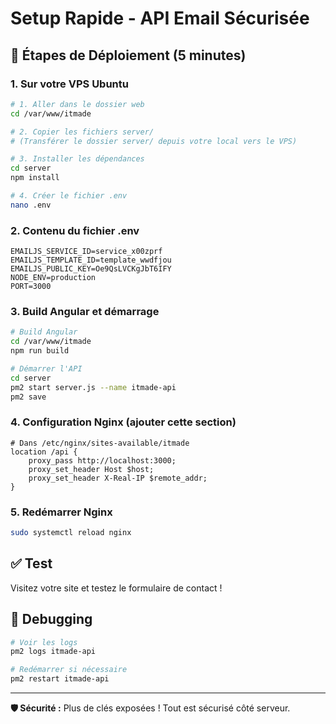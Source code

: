 # Setup Rapide - API Email Sécurisée

## 🚀 Étapes de Déploiement (5 minutes)

### 1. Sur votre VPS Ubuntu
```bash
# 1. Aller dans le dossier web
cd /var/www/itmade

# 2. Copier les fichiers server/
# (Transférer le dossier server/ depuis votre local vers le VPS)

# 3. Installer les dépendances
cd server
npm install

# 4. Créer le fichier .env
nano .env
```

### 2. Contenu du fichier .env
```env
EMAILJS_SERVICE_ID=service_x00zprf
EMAILJS_TEMPLATE_ID=template_wwdfjou
EMAILJS_PUBLIC_KEY=Oe9QsLVCKgJbT6IFY
NODE_ENV=production
PORT=3000
```

### 3. Build Angular et démarrage
```bash
# Build Angular
cd /var/www/itmade
npm run build

# Démarrer l'API
cd server
pm2 start server.js --name itmade-api
pm2 save
```

### 4. Configuration Nginx (ajouter cette section)
```nginx
# Dans /etc/nginx/sites-available/itmade
location /api {
    proxy_pass http://localhost:3000;
    proxy_set_header Host $host;
    proxy_set_header X-Real-IP $remote_addr;
}
```

### 5. Redémarrer Nginx
```bash
sudo systemctl reload nginx
```

## ✅ Test
Visitez votre site et testez le formulaire de contact !

## 🔧 Debugging
```bash
# Voir les logs
pm2 logs itmade-api

# Redémarrer si nécessaire
pm2 restart itmade-api
```

---

**🛡️ Sécurité :** Plus de clés exposées ! Tout est sécurisé côté serveur.